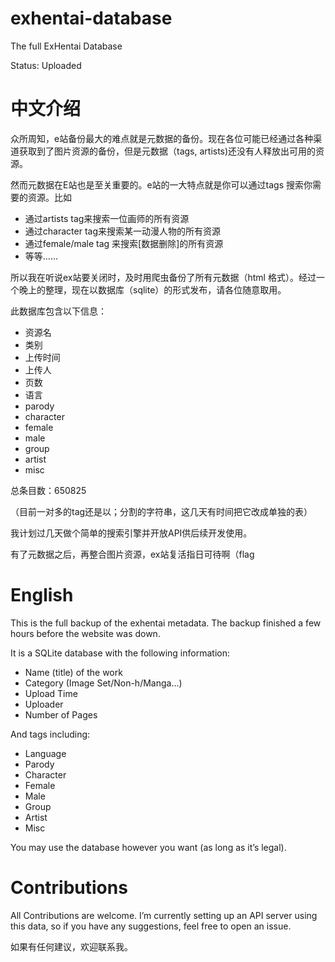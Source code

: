 # exhentai-database
The full ExHentai Database

Status: Uploaded

# 中文介绍

众所周知，e站备份最大的难点就是元数据的备份。现在各位可能已经通过各种渠道获取到了图片资源的备份，但是元数据（tags, artists)还没有人释放出可用的资源。

然而元数据在E站也是至关重要的。e站的一大特点就是你可以通过tags 搜索你需要的资源。比如
- 通过artists tag来搜索一位画师的所有资源
- 通过character tag来搜索某一动漫人物的所有资源
- 通过female/male tag 来搜索[数据删除]的所有资源
- 等等……

所以我在听说ex站要关闭时，及时用爬虫备份了所有元数据（html 格式）。经过一个晚上的整理，现在以数据库（sqlite）的形式发布，请各位随意取用。

此数据库包含以下信息：

- 资源名
- 类别
- 上传时间
- 上传人
- 页数
- 语言
- parody
- character
- female
- male
- group
- artist
- misc

总条目数：650825

（目前一对多的tag还是以；分割的字符串，这几天有时间把它改成单独的表）

我计划过几天做个简单的搜索引擎并开放API供后续开发使用。

有了元数据之后，再整合图片资源，ex站复活指日可待啊（flag


# English

This is the full backup of the exhentai metadata. The backup finished a few hours before the website was down. 

It is a SQLite database with the following information:

- Name (title) of the work
- Category (Image Set/Non-h/Manga...)
- Upload Time
- Uploader
- Number of Pages

And tags including:

- Language
- Parody
- Character
- Female
- Male
- Group
- Artist
- Misc

You may use the database however you want (as long as it’s legal). 

# Contributions

All Contributions are welcome. I’m currently setting up an API server using this data, so if you have any suggestions, feel free to open an issue.

如果有任何建议，欢迎联系我。
